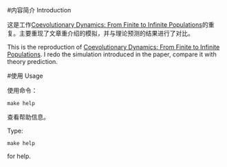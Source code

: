 #内容简介 Introduction

这是工作[Coevolutionary Dynamics: From Finite to Infinite Populations](http://journals.aps.org/prl/abstract/10.1103/PhysRevLett.95.238701)的重复。主要重现了文章重介绍的模拟，并与理论预测的结果进行了对比。

This is the reproduction of [Coevolutionary Dynamics: From Finite to Infinite Populations](http://journals.aps.org/prl/abstract/10.1103/PhysRevLett.95.238701). I redo the simulation introduced in the paper, compare it with theory prediction.

#使用 Usage

使用命令：

    make help

查看帮助信息。

Type:

    make help

for help.
